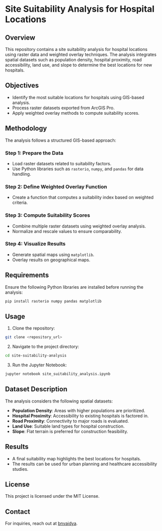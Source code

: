 # Site Suitability Analysis for Hospital Locations

## Overview
This repository contains a site suitability analysis for hospital locations using raster data and weighted overlay techniques. The analysis integrates spatial datasets such as population density, hospital proximity, road accessibility, land use, and slope to determine the best locations for new hospitals.

## Objectives
- Identify the most suitable locations for hospitals using GIS-based analysis.
- Process raster datasets exported from ArcGIS Pro.
- Apply weighted overlay methods to compute suitability scores.

## Methodology
The analysis follows a structured GIS-based approach:

### Step 1: Prepare the Data
- Load raster datasets related to suitability factors.
- Use Python libraries such as `rasterio`, `numpy`, and `pandas` for data handling.

### Step 2: Define Weighted Overlay Function
- Create a function that computes a suitability index based on weighted criteria.

### Step 3: Compute Suitability Scores
- Combine multiple raster datasets using weighted overlay analysis.
- Normalize and rescale values to ensure comparability.

### Step 4: Visualize Results
- Generate spatial maps using `matplotlib`.
- Overlay results on geographical maps.

## Requirements
Ensure the following Python libraries are installed before running the analysis:
```bash
pip install rasterio numpy pandas matplotlib
```

## Usage
1. Clone the repository:
```bash
git clone <repository_url>
```
2. Navigate to the project directory:
```bash
cd site-suitability-analysis
```
3. Run the Jupyter Notebook:
```bash
jupyter notebook site_suitability_analysis.ipynb
```

## Dataset Description
The analysis considers the following spatial datasets:
- **Population Density**: Areas with higher populations are prioritized.
- **Hospital Proximity**: Accessibility to existing hospitals is factored in.
- **Road Proximity**: Connectivity to major roads is evaluated.
- **Land Use**: Suitable land types for hospital construction.
- **Slope**: Flat terrain is preferred for construction feasibility.

## Results
- A final suitability map highlights the best locations for hospitals.
- The results can be used for urban planning and healthcare accessibility studies.

## License
This project is licensed under the MIT License.

## Contact
For inquiries, reach out at [bnvaidya](bnvaidya@mail.com).